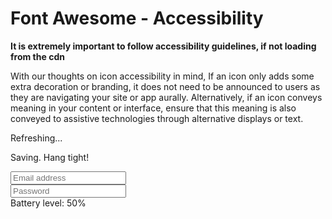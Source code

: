 # Font Awesome - Accessibility

**It is extremely important to follow accessibility guidelines, if not loading from the cdn**

With our thoughts on icon accessibility in mind, If an icon only adds some extra decoration or branding, it does not need to be announced to users as they are navigating your site or app aurally. Alternatively, if an icon conveys meaning in your content or interface, ensure that this meaning is also conveyed to assistive technologies through alternative displays or text.

<a class="btn btn-default" href="path/to/settings" aria-label="Settings">
  <i class="fa fa-cog" aria-hidden="true"></i>
</a>

<a class="btn btn-danger" href="path/to/settings" aria-label="Delete">
  <i class="fa fa-trash-o" aria-hidden="true"></i>
</a>

<a class="btn btn-primary" href="#navigation-main" aria-label="Skip to main navigation">
  <i class="fa fa-bars" aria-hidden="true"></i>
</a>
<i class="fa fa-refresh fa-spin fa-3x fa-fw" aria-hidden="true"></i>
<span class="sr-only">Refreshing...</span>

<i class="fa fa-cog fa-spin fa-3x fa-fw" aria-hidden="true"></i>
<span class="sr-only">Saving. Hang tight!</span>
<div class="input-group margin-bottom-sm">
  <span class="input-group-addon"><i class="fa fa-envelope-o fa-fw" aria-hidden="true"></i></span>
  <input class="form-control" type="text" placeholder="Email address">
</div>
<div class="input-group">
  <span class="input-group-addon"><i class="fa fa-key fa-fw" aria-hidden="true"></i></span>
  <input class="form-control" type="password" placeholder="Password">
</div>
<a href="path/to/shopping/cart" class="btn btn-primary" aria-label="View 3 items in your shopping cart">
  <i class="fa fa-shopping-cart" aria-hidden="true"></i>
</a>
<i class="fa fa-battery-half" aria-hidden="true"></i>
<span class="sr-only">Battery level: 50%</span>
